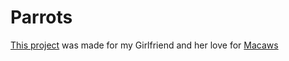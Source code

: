 # Parrots

[This project](https://parrots.netlify.app/) was made for my Girlfriend and her love for [Macaws](https://en.wikipedia.org/wiki/Macaw)
